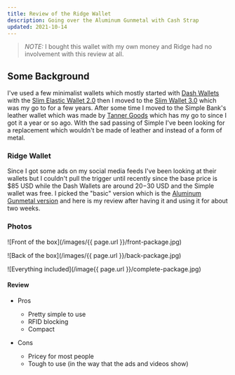 ```yaml
---
title: Review of the Ridge Wallet 
description: Going over the Aluminum Gunmetal with Cash Strap
updated: 2021-10-14
---
```


> *NOTE:* I bought this wallet with my own money and Ridge had no involvement with this review at all.

## Some Background

I've used a few minimalist wallets which mostly started with [Dash Wallets](https://dashwallets.com/) with the [Slim Elastic Wallet 2.0](https://dashwallets.com/collections/shop/products/black-dash-2-0) then I moved to the [Slim Wallet 3.0](https://dashwallets.com/collections/shop/products/3-0-saffiano-slim-wallet-black) which was my go to for a few years. After some time I moved to the Simple Bank's leather wallet which was made by [Tanner Goods](https://www.tannergoods.com/) which has my go to since I got it a year or so ago. With the sad passing of Simple I've been looking for a replacement which wouldn't be made of leather and instead of a form of metal.

### Ridge Wallet

Since I got some ads on my social media feeds I've been looking at their wallets but I couldn't pull the trigger until recently since the base price is $85 USD while the Dash Wallets are around $20-$30 USD and the Simple wallet was free. I picked the "basic" version which is the [Aluminum Gunmetal version](https://ridge.com/collections/wallets/products/aluminum-gunmetal) and here is my review after having it and using it for about two weeks. 

### Photos

![Front of the box](/images/{{ page.url }}/front-package.jpg)

![Back of the box](/images/{{ page.url }}/back-package.jpg)

![Everything included](/image{{ page.url }}/complete-package.jpg)

#### Review

- Pros
    - Pretty simple to use
    - RFID blocking
    - Compact 

- Cons
    - Pricey for most people
    - Tough to use (in the way that the ads and videos show)

